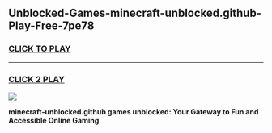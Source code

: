 
## Unblocked-Games-minecraft-unblocked.github-Play-Free-7pe78
<h3>
<a href="https://premium76.site?title=minecraft-unblocked.github&ref=12A">CLICK TO PLAY</a></h3>
<hr>

<h3>
<a href="https://premium76.site?title=minecraft-unblocked.github&ref=12A">CLICK 2 PLAY</a>
  
</h3>

<a href="https://premium76.site?title=minecraft-unblocked.github&ref=12A"><img src="https://clearcache.store/games.png"></a>


**minecraft-unblocked.github games unblocked: Your Gateway to Fun and Accessible Online Gaming**
